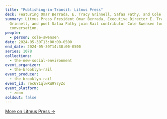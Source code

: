 ```yaml
---
title: "Publishing-in-Transit: Litmus Press"
deck: Featuring Omar Berrada, E. Tracy Grinnell, Safaa Fathy, and Cole Swensen
summary: Litmus Press President Omar Berrada, Executive Director E. Tracy
  Grinnell, and poet Safaa Fathy join Rail contributor Cole Swensen for a
  conversation.
people:
  - person: cole-swensen
date: 2024-05-30T13:00:00-0500
end_date: 2024-05-30T14:30:00-0500
series: 1078
collections:
  - the-new-social-environment
event_organizer:
  - the-brooklyn-rail
event_producer:
  - the-brooklyn-rail
event_id: rec6Y1qlwXW9Y7yZo
event_platform:
  - zoom
soldout: false
---
```

[M﻿ore on Litmus Press →](https://litmuspress.org/)